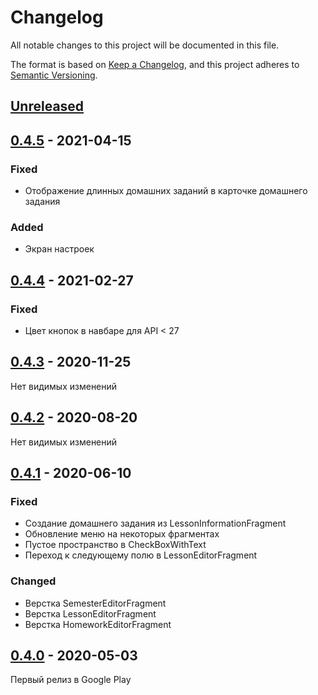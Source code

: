 # Changelog
All notable changes to this project will be documented in this file.

The format is based on [Keep a Changelog](https://keepachangelog.com/en/1.0.0/),
and this project adheres to [Semantic Versioning](https://semver.org/spec/v2.0.0.html).

## [Unreleased]

## [0.4.5] - 2021-04-15

### Fixed
- Отображение длинных домашних заданий в карточке домашнего задания

### Added
- Экран настроек

## [0.4.4] - 2021-02-27

### Fixed
- Цвет кнопок в навбаре для API < 27

## [0.4.3] - 2020-11-25

Нет видимых изменений

## [0.4.2] - 2020-08-20

Нет видимых изменений

## [0.4.1] - 2020-06-10

### Fixed
- Создание домашнего задания из LessonInformationFragment
- Обновление меню на некоторых фрагментах
- Пустое пространство в CheckBoxWithText
- Переход к следующему полю в LessonEditorFragment

### Changed
- Верстка SemesterEditorFragment
- Верстка LessonEditorFragment
- Верстка HomeworkEditorFragment

## [0.4.0] - 2020-05-03

Первый релиз в Google Play

[Unreleased]: https://github.com/Erdenian/StudentAssistant/compare/0.4.5...develop
[0.4.5]: https://github.com/Erdenian/StudentAssistant/compare/0.4.4...0.4.5
[0.4.4]: https://github.com/Erdenian/StudentAssistant/compare/0.4.3...0.4.4
[0.4.3]: https://github.com/Erdenian/StudentAssistant/compare/0.4.2...0.4.3
[0.4.2]: https://github.com/Erdenian/StudentAssistant/compare/0.4.1...0.4.2
[0.4.1]: https://github.com/Erdenian/StudentAssistant/compare/0.4.0...0.4.1
[0.4.0]: https://github.com/Erdenian/StudentAssistant/compare/0.3.1...0.4.0
[0.3.1]: https://github.com/Erdenian/StudentAssistant/compare/0.3.0...0.3.1
[0.3.0]: https://github.com/Erdenian/StudentAssistant/compare/0.2.9...0.3.0
[0.2.9]: https://github.com/Erdenian/StudentAssistant/compare/0.2.8...0.2.9
[0.2.8]: https://github.com/Erdenian/StudentAssistant/compare/0.2.7...0.2.8
[0.2.7]: https://github.com/Erdenian/StudentAssistant/compare/0.2.6...0.2.7
[0.2.6]: https://github.com/Erdenian/StudentAssistant/compare/0.2.5...0.2.6
[0.2.5]: https://github.com/Erdenian/StudentAssistant/compare/0.2.4...0.2.5
[0.2.4]: https://github.com/Erdenian/StudentAssistant/compare/0.2.3...0.2.4
[0.2.3]: https://github.com/Erdenian/StudentAssistant/compare/0.2.0...0.2.3
[0.2.0]: https://github.com/Erdenian/StudentAssistant/compare/0.1.0...0.2.0
[0.1.0]: https://github.com/Erdenian/StudentAssistant/compare/0.0.0...0.1.0
[0.0.0]: https://github.com/Erdenian/StudentAssistant/releases/tag/0.0.0
